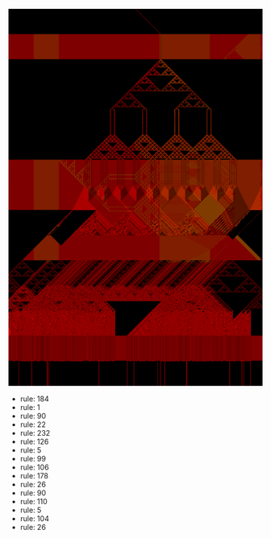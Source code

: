 ![photo](./output.png) 
 * rule: 184
* rule: 1
* rule: 90
* rule: 22
* rule: 232
* rule: 126
* rule: 5
* rule: 99
* rule: 106
* rule: 178
* rule: 26
* rule: 90
* rule: 110
* rule: 5
* rule: 104
* rule: 26
